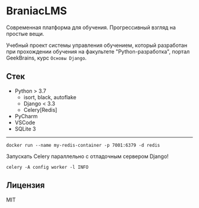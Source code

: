 # BraniacLMS

Современная платформа для обучения. Прогрессивный взгляд на простые вещи.

Учебный проект системы управления обучением, который разработан при 
прохождении обучения на факультете "Python-разработка", портал GeekBrains, курс `Основы Django`.

## Стек

- Python > 3.7
  - isort, black, autoflake
  - Django < 3.3
  - Celery[Redis]
- PyCharm
- VSCode
- SQLite 3


---
```commandline
docker run --name my-redis-container -p 7001:6379 -d redis
```

Запускать Celery параллельно с отладочным сервером Django!
```commandline
celery -A config worker -l INFO
```

## Лицензия

MIT

